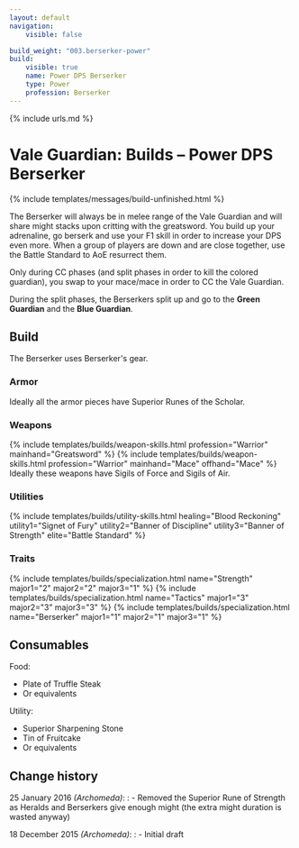 ```yaml
---
layout: default
navigation:
    visible: false

build_weight: "003.berserker-power"
build:
    visible: true
    name: Power DPS Berserker
    type: Power
    profession: Berserker
---
```

{% include urls.md %}

# Vale Guardian: Builds &ndash; Power DPS Berserker
{% include templates/messages/build-unfinished.html %}

The Berserker will always be in melee range of the Vale Guardian and will share might stacks upon critting with the greatsword.
You build up your adrenaline, go berserk and use your F1 skill in order to increase your DPS even more.
When a group of players are down and are close together, use the Battle Standard to AoE resurrect them.

Only during CC phases (and split phases in order to kill the colored guardian), you swap to your mace/mace in order to CC the Vale Guardian.

During the split phases, the Berserkers split up and go to the **Green Guardian** and the **Blue Guardian**.

## Build
The Berserker uses Berserker's gear.

### Armor
Ideally all the armor pieces have Superior Runes of the Scholar.

### Weapons
{% include templates/builds/weapon-skills.html profession="Warrior" mainhand="Greatsword" %}
{% include templates/builds/weapon-skills.html profession="Warrior" mainhand="Mace" offhand="Mace" %}
Ideally these weapons have Sigils of Force and Sigils of Air.

### Utilities
{% include templates/builds/utility-skills.html healing="Blood Reckoning" utility1="Signet of Fury" utility2="Banner of Discipline" utility3="Banner of Strength" elite="Battle Standard" %}

### Traits
{% include templates/builds/specialization.html name="Strength" major1="2" major2="2" major3="1" %}
{% include templates/builds/specialization.html name="Tactics" major1="3" major2="3" major3="3" %}
{% include templates/builds/specialization.html name="Berserker" major1="1" major2="1" major3="1" %}

## Consumables
Food:

- Plate of Truffle Steak
- Or equivalents

Utility:

- Superior Sharpening Stone
- Tin of Fruitcake
- Or equivalents

## Change history
25 January 2016 *(Archomeda)*:
: - Removed the Superior Rune of Strength as Heralds and Berserkers give enough might (the extra might duration is wasted anyway)

18 December 2015 *(Archomeda)*:
: - Initial draft
